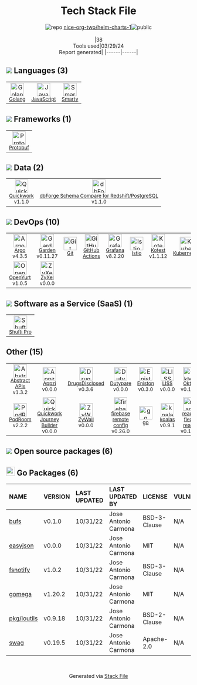 <!--
&lt;--- Readme.md Snippet without images Start ---&gt;
## Tech Stack
nice-org-two/helm-charts-1 is built on the following main stack:

- [Golang](http://golang.org/) – Languages
- [JavaScript](https://developer.mozilla.org/en-US/docs/Web/JavaScript) – Languages
- [Smarty](http://www.smarty.net/) – Templating Languages & Extensions
- [Protobuf](https://developers.google.com/protocol-buffers/) – Serialization Frameworks
- [Quickwork](https://quickwork.co/) – Workflow Manager
- [dbForge Schema Compare for Redshift/PostgreSQL](https://www.devart.com/dbforge/postgresql/schemacompare/) – Database Tools
- [Argo](https://argoproj.github.io/) – Container Tools
- [Garden](https://garden.io/product/) – Container Tools
- [GitHub Actions](https://github.com/features/actions) – Continuous Integration
- [Grafana](http://grafana.org/) – Monitoring Tools
- [Istio](https://istio.io/) – Microservices Tools
- [Kotest](https://kotest.io/) – Testing Frameworks
- [Kubernetes](http://kubernetes.io/) – Container Tools
- [OpenYurt](https://openyurt.io/en-us/) – Container Tools
- [ZyXel](https://www.zyxel.com/us/en/) – Networking Hardware
- [Shufti Pro](https://shuftipro.com/) – Identity Verification as a Service
- [Abstract APIs](https://www.abstractapi.com/) – Customer Information API
- [Appzi](https://www.appzi.com/) – Feedback Widget
- [DrugsDisclosed](https://www.DrugsDisclosed.com) – Healthcare
- [LISS](https://www.exlservice.com/liss-overview) – Insurance Solutions
- [Oktell](https://oktell.ru/) – Call Center Management
- [PAM](https://www.statestreet.com/solutions/by-capability/ssgs/invest-service/accounting.html) – Accounting
- [PodRoom](https://www.podroom.live) – Customer Community

Full tech stack [here](/techstack.md)

&lt;--- Readme.md Snippet without images End ---&gt;

&lt;--- Readme.md Snippet with images Start ---&gt;
## Tech Stack
nice-org-two/helm-charts-1 is built on the following main stack:

- <img width='25' height='25' src='https://img.stackshare.io/service/1005/O6AczwfV_400x400.png' alt='Golang'/> [Golang](http://golang.org/) – Languages
- <img width='25' height='25' src='https://img.stackshare.io/service/1209/javascript.jpeg' alt='JavaScript'/> [JavaScript](https://developer.mozilla.org/en-US/docs/Web/JavaScript) – Languages
- <img width='25' height='25' src='https://img.stackshare.io/service/3693/smarty.png' alt='Smarty'/> [Smarty](http://www.smarty.net/) – Templating Languages & Extensions
- <img width='25' height='25' src='https://img.stackshare.io/service/4393/ma2jqJKH_400x400.png' alt='Protobuf'/> [Protobuf](https://developers.google.com/protocol-buffers/) – Serialization Frameworks
- <img width='25' height='25' src='https://img.stackshare.io/service/21122/default_1f970871c388438e737793ed23ce9b5099a178cf.jpg' alt='Quickwork'/> [Quickwork](https://quickwork.co/) – Workflow Manager
- <img width='25' height='25' src='https://img.stackshare.io/service/21199/default_fc2ebc762805baf8c27cb23feb12da62593659c2.png' alt='dbForge Schema Compare for Redshift/PostgreSQL'/> [dbForge Schema Compare for Redshift/PostgreSQL](https://www.devart.com/dbforge/postgresql/schemacompare/) – Database Tools
- <img width='25' height='25' src='https://img.stackshare.io/service/9840/PqKLmP_S_400x400.jpg' alt='Argo'/> [Argo](https://argoproj.github.io/) – Container Tools
- <img width='25' height='25' src='https://img.stackshare.io/service/21618/default_263f520e84b3c6019908a8434d449c889855068c.jpg' alt='Garden'/> [Garden](https://garden.io/product/) – Container Tools
- <img width='25' height='25' src='https://img.stackshare.io/service/11563/actions.png' alt='GitHub Actions'/> [GitHub Actions](https://github.com/features/actions) – Continuous Integration
- <img width='25' height='25' src='https://img.stackshare.io/service/2645/default_8f9d552b144493679449b16c79647da5787e808b.jpg' alt='Grafana'/> [Grafana](http://grafana.org/) – Monitoring Tools
- <img width='25' height='25' src='https://img.stackshare.io/service/7028/AGpa5VZV.jpg' alt='Istio'/> [Istio](https://istio.io/) – Microservices Tools
- <img width='25' height='25' src='https://img.stackshare.io/service/21154/default_5b7922a99e2d777cabf7d8a9b4ba9ff0627eae82.png' alt='Kotest'/> [Kotest](https://kotest.io/) – Testing Frameworks
- <img width='25' height='25' src='https://img.stackshare.io/service/1885/21_d3cvM.png' alt='Kubernetes'/> [Kubernetes](http://kubernetes.io/) – Container Tools
- <img width='25' height='25' src='https://img.stackshare.io/service/21147/default_f869ec037993bd2c3967e7b605ca929be6bbf362.png' alt='OpenYurt'/> [OpenYurt](https://openyurt.io/en-us/) – Container Tools
- <img width='25' height='25' src='https://img.stackshare.io/service/21126/default_82855a9a63ac94e02248a391b260a94acbafb41a.png' alt='ZyXel'/> [ZyXel](https://www.zyxel.com/us/en/) – Networking Hardware
- <img width='25' height='25' src='https://img.stackshare.io/service/21558/default_44cf04260e415c9c264c0736be65f267677c3097.png' alt='Shufti Pro'/> [Shufti Pro](https://shuftipro.com/) – Identity Verification as a Service
- <img width='25' height='25' src='https://img.stackshare.io/service/21140/default_8a94513f1340db48c564130fc609b4ce3d010a76.png' alt='Abstract APIs'/> [Abstract APIs](https://www.abstractapi.com/) – Customer Information API
- <img width='25' height='25' src='https://img.stackshare.io/service/21120/default_ff503018433e4c15bd8f88f38f956808d71ae76e.jpg' alt='Appzi'/> [Appzi](https://www.appzi.com/) – Feedback Widget
- <img width='25' height='25' src='https://img.stackshare.io/service/21139/default_a91af1b38a50bbe8d5c2a2885d3add753139c68e.png' alt='DrugsDisclosed'/> [DrugsDisclosed](https://www.DrugsDisclosed.com) – Healthcare
- <img width='25' height='25' src='https://img.stackshare.io/service/21291/default_6e99badba8284e715499fcb030bbbcf8a76c18e5.png' alt='LISS'/> [LISS](https://www.exlservice.com/liss-overview) – Insurance Solutions
- <img width='25' height='25' src='https://img.stackshare.io/service/21302/default_5bbd7ccec3ff0e66da434030f9170680819b14d1.png' alt='Oktell'/> [Oktell](https://oktell.ru/) – Call Center Management
- <img width='25' height='25' src='https://img.stackshare.io/service/21288/default_c7533b08b125c80abcc5a1f8d76cd7aed9b8f4f8.jpg' alt='PAM'/> [PAM](https://www.statestreet.com/solutions/by-capability/ssgs/invest-service/accounting.html) – Accounting
- <img width='25' height='25' src='https://img.stackshare.io/service/21118/default_9a7a00fb1b5d7592ccf97fa29f819c3ea64179da.jpg' alt='PodRoom'/> [PodRoom](https://www.podroom.live) – Customer Community

Full tech stack [here](/techstack.md)

&lt;--- Readme.md Snippet with images End ---&gt;
-->
<div align="center">

# Tech Stack File
![](https://img.stackshare.io/repo.svg "repo") [nice-org-two/helm-charts-1](https://github.com/nice-org-two/helm-charts-1)![](https://img.stackshare.io/public_badge.svg "public")
<br/><br/>
|38<br/>Tools used|03/29/24 <br/>Report generated|
|------|------|
</div>

## <img src='https://img.stackshare.io/languages.svg'/> Languages (3)
<table><tr>
  <td align='center'>
  <img width='36' height='36' src='https://img.stackshare.io/service/1005/O6AczwfV_400x400.png' alt='Golang'>
  <br>
  <sub><a href="http://golang.org/">Golang</a></sub>
  <br>
  <sub></sub>
</td>

<td align='center'>
  <img width='36' height='36' src='https://img.stackshare.io/service/1209/javascript.jpeg' alt='JavaScript'>
  <br>
  <sub><a href="https://developer.mozilla.org/en-US/docs/Web/JavaScript">JavaScript</a></sub>
  <br>
  <sub></sub>
</td>

<td align='center'>
  <img width='36' height='36' src='https://img.stackshare.io/service/3693/smarty.png' alt='Smarty'>
  <br>
  <sub><a href="http://www.smarty.net/">Smarty</a></sub>
  <br>
  <sub></sub>
</td>

</tr>
</table>

## <img src='https://img.stackshare.io/frameworks.svg'/> Frameworks (1)
<table><tr>
  <td align='center'>
  <img width='36' height='36' src='https://img.stackshare.io/service/4393/ma2jqJKH_400x400.png' alt='Protobuf'>
  <br>
  <sub><a href="https://developers.google.com/protocol-buffers/">Protobuf</a></sub>
  <br>
  <sub></sub>
</td>

</tr>
</table>

## <img src='https://img.stackshare.io/databases.svg'/> Data (2)
<table><tr>
  <td align='center'>
  <img width='36' height='36' src='https://img.stackshare.io/service/21122/default_1f970871c388438e737793ed23ce9b5099a178cf.jpg' alt='Quickwork'>
  <br>
  <sub><a href="https://quickwork.co/">Quickwork</a></sub>
  <br>
  <sub>v1.1.0</sub>
</td>

<td align='center'>
  <img width='36' height='36' src='https://img.stackshare.io/service/21199/default_fc2ebc762805baf8c27cb23feb12da62593659c2.png' alt='dbForge Schema Compare for Redshift/PostgreSQL'>
  <br>
  <sub><a href="https://www.devart.com/dbforge/postgresql/schemacompare/">dbForge Schema Compare for Redshift/PostgreSQL</a></sub>
  <br>
  <sub>v1.1.0</sub>
</td>

</tr>
</table>

## <img src='https://img.stackshare.io/devops.svg'/> DevOps (10)
<table><tr>
  <td align='center'>
  <img width='36' height='36' src='https://img.stackshare.io/service/9840/PqKLmP_S_400x400.jpg' alt='Argo'>
  <br>
  <sub><a href="https://argoproj.github.io/">Argo</a></sub>
  <br>
  <sub>v4.3.5</sub>
</td>

<td align='center'>
  <img width='36' height='36' src='https://img.stackshare.io/service/21618/default_263f520e84b3c6019908a8434d449c889855068c.jpg' alt='Garden'>
  <br>
  <sub><a href="https://garden.io/product/">Garden</a></sub>
  <br>
  <sub>v0.11.27</sub>
</td>

<td align='center'>
  <img width='36' height='36' src='https://img.stackshare.io/service/1046/git.png' alt='Git'>
  <br>
  <sub><a href="http://git-scm.com/">Git</a></sub>
  <br>
  <sub></sub>
</td>

<td align='center'>
  <img width='36' height='36' src='https://img.stackshare.io/service/11563/actions.png' alt='GitHub Actions'>
  <br>
  <sub><a href="https://github.com/features/actions">GitHub Actions</a></sub>
  <br>
  <sub></sub>
</td>

<td align='center'>
  <img width='36' height='36' src='https://img.stackshare.io/service/2645/default_8f9d552b144493679449b16c79647da5787e808b.jpg' alt='Grafana'>
  <br>
  <sub><a href="http://grafana.org/">Grafana</a></sub>
  <br>
  <sub>v8.2.20</sub>
</td>

<td align='center'>
  <img width='36' height='36' src='https://img.stackshare.io/service/7028/AGpa5VZV.jpg' alt='Istio'>
  <br>
  <sub><a href="https://istio.io/">Istio</a></sub>
  <br>
  <sub></sub>
</td>

<td align='center'>
  <img width='36' height='36' src='https://img.stackshare.io/service/21154/default_5b7922a99e2d777cabf7d8a9b4ba9ff0627eae82.png' alt='Kotest'>
  <br>
  <sub><a href="https://kotest.io/">Kotest</a></sub>
  <br>
  <sub>v1.1.12</sub>
</td>

<td align='center'>
  <img width='36' height='36' src='https://img.stackshare.io/service/1885/21_d3cvM.png' alt='Kubernetes'>
  <br>
  <sub><a href="http://kubernetes.io/">Kubernetes</a></sub>
  <br>
  <sub></sub>
</td>

</tr>
<tr>
  <td align='center'>
  <img width='36' height='36' src='https://img.stackshare.io/service/21147/default_f869ec037993bd2c3967e7b605ca929be6bbf362.png' alt='OpenYurt'>
  <br>
  <sub><a href="https://openyurt.io/en-us/">OpenYurt</a></sub>
  <br>
  <sub>v1.0.5</sub>
</td>

<td align='center'>
  <img width='36' height='36' src='https://img.stackshare.io/service/21126/default_82855a9a63ac94e02248a391b260a94acbafb41a.png' alt='ZyXel'>
  <br>
  <sub><a href="https://www.zyxel.com/us/en/">ZyXel</a></sub>
  <br>
  <sub>v0.0.0</sub>
</td>

</tr>
</table>

## <img src='https://img.stackshare.io/saas.svg'/> Software as a Service (SaaS) (1)
<table><tr>
  <td align='center'>
  <img width='36' height='36' src='https://img.stackshare.io/service/21558/default_44cf04260e415c9c264c0736be65f267677c3097.png' alt='Shufti Pro'>
  <br>
  <sub><a href="https://shuftipro.com/">Shufti Pro</a></sub>
  <br>
  <sub></sub>
</td>

</tr>
</table>

## Other (15)
<table><tr>
  <td align='center'>
  <img width='36' height='36' src='https://img.stackshare.io/service/21140/default_8a94513f1340db48c564130fc609b4ce3d010a76.png' alt='Abstract APIs'>
  <br>
  <sub><a href="https://www.abstractapi.com/">Abstract APIs</a></sub>
  <br>
  <sub>v1.3.2</sub>
</td>

<td align='center'>
  <img width='36' height='36' src='https://img.stackshare.io/service/21120/default_ff503018433e4c15bd8f88f38f956808d71ae76e.jpg' alt='Appzi'>
  <br>
  <sub><a href="https://www.appzi.com/">Appzi</a></sub>
  <br>
  <sub>v0.0.0</sub>
</td>

<td align='center'>
  <img width='36' height='36' src='https://img.stackshare.io/service/21139/default_a91af1b38a50bbe8d5c2a2885d3add753139c68e.png' alt='DrugsDisclosed'>
  <br>
  <sub><a href="https://www.DrugsDisclosed.com">DrugsDisclosed</a></sub>
  <br>
  <sub>v0.3.6</sub>
</td>

<td align='center'>
  <img width='36' height='36' src='https://img.stackshare.io/service/21119/default_7d7cdfe126e00b141809117af1af8ba177913dc4.png' alt='Dutypare'>
  <br>
  <sub><a href="https://dutypare.com">Dutypare</a></sub>
  <br>
  <sub>v0.0.0</sub>
</td>

<td align='center'>
  <img width='36' height='36' src='https://img.stackshare.io/service/21626/default_c0fde59b2b87032b98232418403c06ab20941ac3.png' alt='Eniston'>
  <br>
  <sub><a href="https://eniston.io">Eniston</a></sub>
  <br>
  <sub>v0.3.0</sub>
</td>

<td align='center'>
  <img width='36' height='36' src='https://img.stackshare.io/service/21291/default_6e99badba8284e715499fcb030bbbcf8a76c18e5.png' alt='LISS'>
  <br>
  <sub><a href="https://www.exlservice.com/liss-overview">LISS</a></sub>
  <br>
  <sub>v0.0.0</sub>
</td>

<td align='center'>
  <img width='36' height='36' src='https://img.stackshare.io/service/21302/default_5bbd7ccec3ff0e66da434030f9170680819b14d1.png' alt='Oktell'>
  <br>
  <sub><a href="https://oktell.ru/">Oktell</a></sub>
  <br>
  <sub>v0.19.5</sub>
</td>

<td align='center'>
  <img width='36' height='36' src='https://img.stackshare.io/service/21288/default_c7533b08b125c80abcc5a1f8d76cd7aed9b8f4f8.jpg' alt='PAM'>
  <br>
  <sub><a href="https://www.statestreet.com/solutions/by-capability/ssgs/invest-service/accounting.html">PAM</a></sub>
  <br>
  <sub>v1.1.1</sub>
</td>

</tr>
<tr>
  <td align='center'>
  <img width='36' height='36' src='https://img.stackshare.io/service/21118/default_9a7a00fb1b5d7592ccf97fa29f819c3ea64179da.jpg' alt='PodRoom'>
  <br>
  <sub><a href="https://www.podroom.live">PodRoom</a></sub>
  <br>
  <sub>v2.2.2</sub>
</td>

<td align='center'>
  <img width='36' height='36' src='https://img.stackshare.io/service/21121/default_682895d4f0a2777cec582ef7c7f20fd167c1ce11.png' alt='Quickwork Journey Builder'>
  <br>
  <sub><a href="https://automation.quickwork.co/#/">Quickwork Journey Builder</a></sub>
  <br>
  <sub>v0.0.0</sub>
</td>

<td align='center'>
  <img width='36' height='36' src='https://img.stackshare.io/service/21125/default_a37b436cb360d7db5c0521e74ebeb8e50f8ffc58.png' alt='ZyWall'>
  <br>
  <sub><a href="https://www.zyxel.com/us/en">ZyWall</a></sub>
  <br>
  <sub>v0.0.0</sub>
</td>

<td align='center'>
  <img width='36' height='36' src='https://img.stackshare.io/service/21151/default_694421a607ee3b50a4add2e20d781a7ad15ab0b4.png' alt='firebase remote config'>
  <br>
  <sub><a href="https://firebase.google.com/docs/remote-config">firebase remote config</a></sub>
  <br>
  <sub>v0.26.0</sub>
</td>

<td align='center'>
  <img width='36' height='36' src='https://img.stackshare.io/service/3458/v02jhlxou71qagr6mwet_normal.png' alt='go '>
  <br>
  <sub><a href="https://golang.org/">go </a></sub>
  <br>
  <sub></sub>
</td>

<td align='center'>
  <img width='36' height='36' src='https://img.stackshare.io/service/21240/default_f752ec7f084669cc7a76c7c2a6ec3c8580de2c8a.png' alt='koalas'>
  <br>
  <sub><a href="https://koalas.readthedocs.io/">koalas</a></sub>
  <br>
  <sub>v0.9.1</sub>
</td>

<td align='center'>
  <img width='36' height='36' src='https://img.stackshare.io/service/21299/default_dfaa844bc9d766062d69a3c9c554c19a33025452.png' alt='react-flex-ready'>
  <br>
  <sub><a href="https://www.npmjs.com/package/react-flex-ready">react-flex-ready</a></sub>
  <br>
  <sub>v0.19.3</sub>
</td>

</tr>
</table>


## <img src='https://img.stackshare.io/group.svg' /> Open source packages (6)</h2>

## <img width='24' height='24' src='https://img.stackshare.io/service/21112/default_1346bbda8fe03e4dce5601323a3ca47a10c1ae36.png'/> Go Packages (6)

|NAME|VERSION|LAST UPDATED|LAST UPDATED BY|LICENSE|VULNERABILITIES|
|:------|:------|:------|:------|:------|:------|
|[bufs](https://pkg.go.dev/github.com/cznic/bufs)|v0.1.0|10/31/22|Jose Antonio Carmona |BSD-3-Clause|N/A|
|[easyjson](https://pkg.go.dev/github.com/mailru/easyjson)|v0.0.0|10/31/22|Jose Antonio Carmona |MIT|N/A|
|[fsnotify](https://pkg.go.dev/github.com/fsnotify/fsnotify)|v1.0.2|10/31/22|Jose Antonio Carmona |BSD-3-Clause|N/A|
|[gomega](https://pkg.go.dev/github.com/onsi/gomega)|v1.20.2|10/31/22|Jose Antonio Carmona |MIT|N/A|
|[pkg/ioutils](https://pkg.go.dev/github.com/fsouza/go-dockerclient/external/github.com/docker/docker/pkg/ioutils)|v0.9.18|10/31/22|Jose Antonio Carmona |BSD-2-Clause|N/A|
|[swag](https://pkg.go.dev/github.com/go-openapi/swag)|v0.19.5|10/31/22|Jose Antonio Carmona |Apache-2.0|N/A|

<br/>
<div align='center'>

Generated via [Stack File](https://github.com/marketplace/stack-file)
